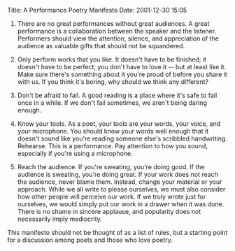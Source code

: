 Title: A Performance Poetry Manifesto
Date: 2001-12-30 15:05

1. There are no great performances without great audiences. A great
performance is a collaboration between the speaker and the listener.
Performers should view the attention, silence, and appreciation of the
audience as valuable gifts that should not be squandered.

2. Only perform works that you like. It doesn't have to be finished; it
doesn't have to be perfect; you don't have to love it -- but at least
like it. Make sure there's something about it you're proud of before you
share it with us. If you think it's boring, why should we think any
different?

3. Don't be afraid to fail. A good reading is a place where it's safe to
fail once in a while. If we don't fail sometimes, we aren't being daring
enough.

4. Know your tools. As a poet, your tools are your words, your voice,
and your microphone. You should know your words well enough that it
doesn't sound like you're reading someone else's scribbled handwriting.
Rehearse. This is a performance. Pay attention to how you sound,
especially if you're using a microphone.

5. Reach the audience. If you're sweating, you're doing good. If the
audience is sweating, you're doing great. If your work does not reach
the audience, never blame them. Instead, change your material or your
approach. While we all write to please ourselves, we must also consider
how other people will perceive our work. If we truly wrote just for
ourselves, we would simply put our work in a drawer when it was done.
There is no shame in sincere applause, and popularity does not
necessarily imply mediocrity.

This manifesto should not be thought of as a list of rules, but a
starting point for a discussion among poets and those who love poetry.
